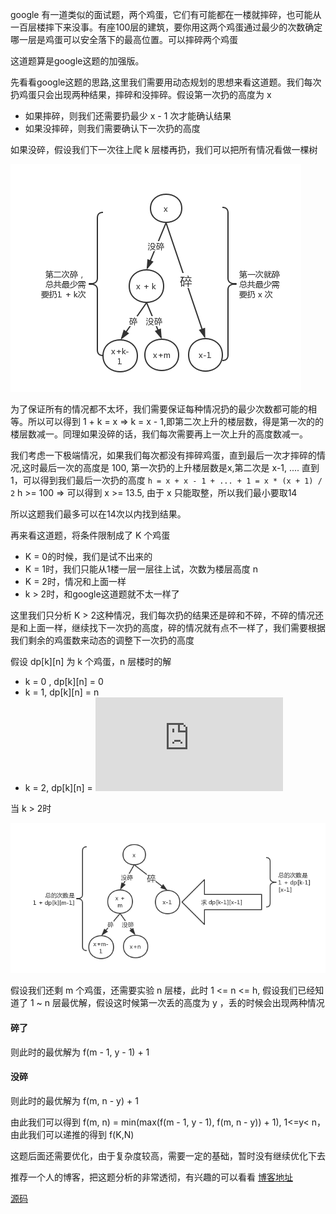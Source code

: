 google 有一道类似的面试题，两个鸡蛋，它们有可能都在一楼就摔碎，也可能从一百层楼摔下来没事。有座100层的建筑，要你用这两个鸡蛋通过最少的次数确定哪一层是鸡蛋可以安全落下的最高位置。可以摔碎两个鸡蛋

这道题算是google这题的加强版。

先看看google这题的思路,这里我们需要用动态规划的思想来看这道题。我们每次扔鸡蛋只会出现两种结果，摔碎和没摔碎。假设第一次扔的高度为 x 

- 如果摔碎，则我们还需要扔最少 x - 1 次才能确认结果
- 如果没摔碎，则我们需要确认下一次扔的高度

如果没碎，假设我们下一次往上爬 k 层楼再扔，我们可以把所有情况看做一棵树

![01](./01.png)

为了保证所有的情况都不太坏，我们需要保证每种情况扔的最少次数都可能的相等。所以可以得到 1 + k = x => k = x - 1,即第二次上升的楼层数，得是第一次的的楼层数减一。同理如果没碎的话，我们每次需要再上一次上升的高度数减一。

我们考虑一下极端情况，如果我们每次都没有摔碎鸡蛋，直到最后一次才摔碎的情况,这时最后一次的高度是 100,
第一次扔的上升楼层数是x,第二次是 x-1, .... 直到1，可以得到我们最后一次扔的高度
`h = x + x - 1 + ... + 1 = x * (x + 1) / 2`
h >= 100 => 可以得到 x >= 13.5, 由于 x 只能取整，所以我们最小要取14

所以这题我们最多可以在14次以内找到结果。

再来看这道题，将条件限制成了 K 个鸡蛋

- K = 0的时候，我们是试不出来的
- K = 1时，我们只能从1楼一层一层往上试，次数为楼层高度 n
- K = 2时，情况和上面一样
- k > 2时，和google这道题就不太一样了

这里我们只分析 K > 2这种情况，我们每次扔的结果还是碎和不碎，不碎的情况还是和上面一样，继续找下一次扔的高度，碎的情况就有点不一样了，我们需要根据我们剩余的鸡蛋数来动态的调整下一次扔的高度

假设 dp[k][n] 为 k 个鸡蛋，n 层楼时的解

- k = 0 , dp[k][n] = 0
- k = 1, dp[k][n] = n
- k = 2, dp[k][n] = ![01](http://latex.codecogs.com/gif.latex?%5Cfrac%7B-1&plus;%5Csqrt%7B1&plus;8n%7D%7D%7B2%7D)

当 k > 2时

![02](./02.png)

假设我们还剩 m 个鸡蛋，还需要实验 n 层楼，此时 1 <= n <= h, 假设我们已经知道了 1 ~ n 层最优解，假设这时候第一次丢的高度为 y ，丢的时候会出现两种情况

#### 碎了

则此时的最优解为 f(m - 1, y - 1) + 1

#### 没碎

则此时的最优解为 f(m, n - y) + 1

由此我们可以得到 f(m, n) = min(max(f(m - 1, y - 1), f(m, n - y)) + 1), 1<=y< n，由此我们可以递推的得到 f(K,N)

这题后面还需要优化，由于复杂度较高，需要一定的基础，暂时没有继续优化下去

推荐一个人的博客，把这题分析的非常透彻，有兴趣的可以看看
[博客地址](https://charlesliuyx.github.io/2018/10/11/%E3%80%90%E7%9B%B4%E8%A7%82%E7%AE%97%E6%B3%95%E3%80%91Egg%20Puzzle%20%E9%B8%A1%E8%9B%8B%E9%9A%BE%E9%A2%98/)

[源码](./index.js)